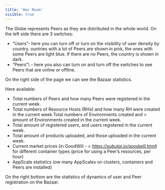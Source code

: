```yaml
---
title: 'War Room'
visible: true
---
```


The Globe represents Peers as they are distributed in the whole world. On the left side there are 3 switches:

 *  “Users”- here you can turn off or turn on the visibility of user density by country. ountries with a lot of Peers are shown in pink, the ones with some Peers are light blue. If there are no Peers, the country is shown in dark.
 *  “Peers”\ - here you also can turn on and turn off the switches to see Peers that are online or offline.

On the right side of the page we can see the Bazaar statistics.

Here available:

 *  Total numbers of Peers and how many Peers were registered in the current week.
 *   Total numbers of Resource Hosts (RHs) and how many RH were created in the current week.Total numbers of Environments created and > amount of Environments created in the current week.
 *   Total amount of registered users, and users registered in the current week.
 *   Total amount of products uploaded, and those uploaded in the current week.
 *   Current market prices (in GoodWill - > *https://subutai.io/goodwill.html*) for different container types (price for using a Peer’s resources, per hour)
 *   AppScale statistics (ow many AppScales on clusters, containers and Peers are installed)

On the right bottom are the statistics of dynamics of user and Peer registration on the Bazaar.